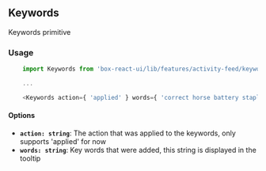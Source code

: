 ## Keywords

Keywords primitive

### Usage
```js
    import Keywords from 'box-react-ui/lib/features/activity-feed/keywords/Keywords';

    ...

    <Keywords action={ 'applied' } words={ 'correct horse battery staple' }/>
```

#### Options
- **`action: string`**: The action that was applied to the keywords, only supports 'applied' for now
- **`words: string`**: Key words that were added, this string is displayed in the tooltip
